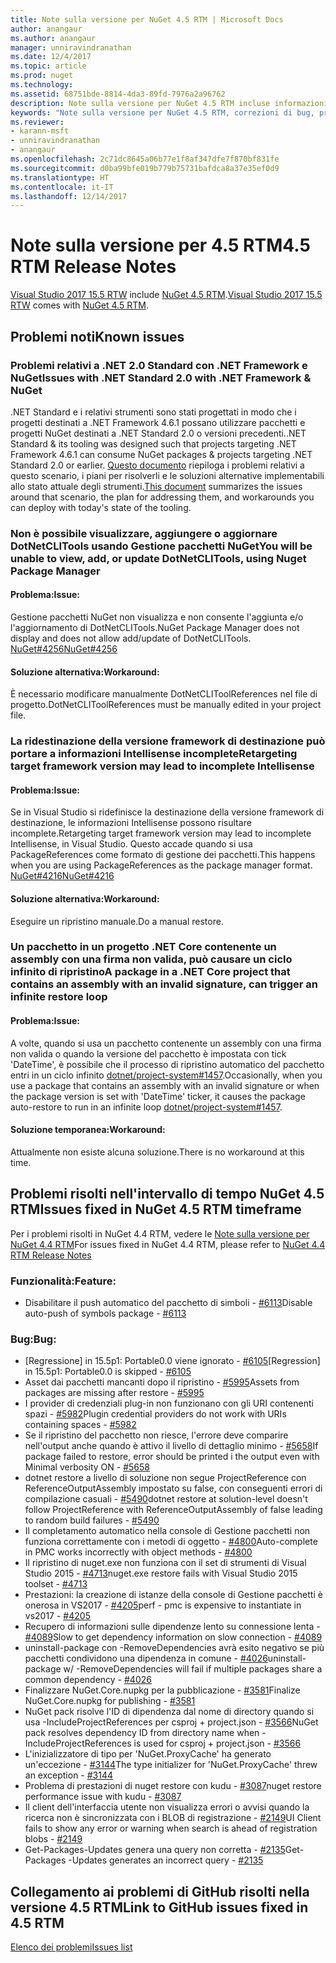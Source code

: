 ```yaml
---
title: Note sulla versione per NuGet 4.5 RTM | Microsoft Docs
author: anangaur
ms.author: anangaur
manager: unniravindranathan
ms.date: 12/4/2017
ms.topic: article
ms.prod: nuget
ms.technology: 
ms.assetid: 68751bde-8814-4da3-89fd-7976a2a96762
description: Note sulla versione per NuGet 4.5 RTM incluse informazioni su problemi noti, correzioni di bug e DCR.
keywords: "Note sulla versione per NuGet 4.5 RTM, correzioni di bug, problemi noti, funzionalità aggiunte, DCR"
ms.reviewer:
- karann-msft
- unniravindranathan
- anangaur
ms.openlocfilehash: 2c71dc8645a06b77e1f8af347dfe7f870bf831fe
ms.sourcegitcommit: d0ba99bfe019b779b75731bafdca8a37e35ef0d9
ms.translationtype: HT
ms.contentlocale: it-IT
ms.lasthandoff: 12/14/2017
---
```

# <a name="45-rtm-release-notes"></a><span data-ttu-id="973d1-104">Note sulla versione per 4.5 RTM</span><span class="sxs-lookup"><span data-stu-id="973d1-104">4.5 RTM Release Notes</span></span>

<span data-ttu-id="973d1-105">[Visual Studio 2017 15.5 RTW](https://www.visualstudio.com/news/releasenotes/vs2017-relnotes) include [NuGet 4.5 RTM](https://dist.nuget.org/win-x86-commandline/v4.5.0/nuget.exe).</span><span class="sxs-lookup"><span data-stu-id="973d1-105">[Visual Studio 2017 15.5 RTW](https://www.visualstudio.com/news/releasenotes/vs2017-relnotes) comes with [NuGet 4.5 RTM](https://dist.nuget.org/win-x86-commandline/v4.5.0/nuget.exe).</span></span>

## <a name="known-issues"></a><span data-ttu-id="973d1-106">Problemi noti</span><span class="sxs-lookup"><span data-stu-id="973d1-106">Known issues</span></span>

### <a name="issues-with-net-standard-20-with-net-framework--nuget"></a><span data-ttu-id="973d1-107">Problemi relativi a .NET 2.0 Standard con .NET Framework e NuGet</span><span class="sxs-lookup"><span data-stu-id="973d1-107">Issues with .NET Standard 2.0 with .NET Framework & NuGet</span></span> 
<span data-ttu-id="973d1-108">.NET Standard e i relativi strumenti sono stati progettati in modo che i progetti destinati a .NET Framework 4.6.1 possano utilizzare pacchetti e progetti NuGet destinati a .NET Standard 2.0 o versioni precedenti.</span><span class="sxs-lookup"><span data-stu-id="973d1-108">.NET Standard & its tooling was designed such that projects targeting .NET Framework 4.6.1 can consume NuGet packages & projects targeting .NET Standard 2.0 or earlier.</span></span> <span data-ttu-id="973d1-109">[Questo documento](https://github.com/dotnet/standard/issues/481) riepiloga i problemi relativi a questo scenario, i piani per risolverli e le soluzioni alternative implementabili allo stato attuale degli strumenti.</span><span class="sxs-lookup"><span data-stu-id="973d1-109">[This document](https://github.com/dotnet/standard/issues/481) summarizes the issues around that scenario, the plan for addressing them, and workarounds you can deploy with today's state of the tooling.</span></span>

### <a name="you-will-be-unable-to-view-add-or-update-dotnetclitools-using-nuget-package-manager"></a><span data-ttu-id="973d1-110">Non è possibile visualizzare, aggiungere o aggiornare DotNetCLITools usando Gestione pacchetti NuGet</span><span class="sxs-lookup"><span data-stu-id="973d1-110">You will be unable to view, add, or update DotNetCLITools, using Nuget Package Manager</span></span>
#### <a name="issue"></a><span data-ttu-id="973d1-111">Problema:</span><span class="sxs-lookup"><span data-stu-id="973d1-111">Issue:</span></span>
<span data-ttu-id="973d1-112">Gestione pacchetti NuGet non visualizza e non consente l'aggiunta e/o l'aggiornamento di DotNetCLITools.</span><span class="sxs-lookup"><span data-stu-id="973d1-112">NuGet Package Manager does not display and does not allow add/update of DotNetCLITools.</span></span> [<span data-ttu-id="973d1-113">NuGet#4256</span><span class="sxs-lookup"><span data-stu-id="973d1-113">NuGet#4256</span></span>](https://github.com/NuGet/Home/issues/4256)
#### <a name="workaround"></a><span data-ttu-id="973d1-114">Soluzione alternativa:</span><span class="sxs-lookup"><span data-stu-id="973d1-114">Workaround:</span></span>
<span data-ttu-id="973d1-115">È necessario modificare manualmente DotNetCLIToolReferences nel file di progetto.</span><span class="sxs-lookup"><span data-stu-id="973d1-115">DotNetCLIToolReferences must be manually edited in your project file.</span></span>

### <a name="retargeting-target-framework-version-may-lead-to-incomplete-intellisense"></a><span data-ttu-id="973d1-116">La ridestinazione della versione framework di destinazione può portare a informazioni Intellisense incomplete</span><span class="sxs-lookup"><span data-stu-id="973d1-116">Retargeting target framework version may lead to incomplete Intellisense</span></span>
#### <a name="issue"></a><span data-ttu-id="973d1-117">Problema:</span><span class="sxs-lookup"><span data-stu-id="973d1-117">Issue:</span></span>
<span data-ttu-id="973d1-118">Se in Visual Studio si ridefinisce la destinazione della versione framework di destinazione, le informazioni Intellisense possono risultare incomplete.</span><span class="sxs-lookup"><span data-stu-id="973d1-118">Retargeting target framework version may lead to incomplete Intellisense, in Visual Studio.</span></span> <span data-ttu-id="973d1-119">Questo accade quando si usa PackageReferences come formato di gestione dei pacchetti.</span><span class="sxs-lookup"><span data-stu-id="973d1-119">This happens when you are using PackageReferences as the package manager format.</span></span> [<span data-ttu-id="973d1-120">NuGet#4216</span><span class="sxs-lookup"><span data-stu-id="973d1-120">NuGet#4216</span></span>](https://github.com/NuGet/Home/issues/4216)
#### <a name="workaround"></a><span data-ttu-id="973d1-121">Soluzione alternativa:</span><span class="sxs-lookup"><span data-stu-id="973d1-121">Workaround:</span></span>
<span data-ttu-id="973d1-122">Eseguire un ripristino manuale.</span><span class="sxs-lookup"><span data-stu-id="973d1-122">Do a manual restore.</span></span>

### <a name="a-package-in-a-net-core-project-that-contains-an-assembly-with-an-invalid-signature-can-trigger-an-infinite-restore-loop"></a><span data-ttu-id="973d1-123">Un pacchetto in un progetto .NET Core contenente un assembly con una firma non valida, può causare un ciclo infinito di ripristino</span><span class="sxs-lookup"><span data-stu-id="973d1-123">A package in a .NET Core project that contains an assembly with an invalid signature, can trigger an infinite restore loop</span></span>
#### <a name="issue"></a><span data-ttu-id="973d1-124">Problema:</span><span class="sxs-lookup"><span data-stu-id="973d1-124">Issue:</span></span>
<span data-ttu-id="973d1-125">A volte, quando si usa un pacchetto contenente un assembly con una firma non valida o quando la versione del pacchetto è impostata con tick 'DateTime', è possibile che il processo di ripristino automatico del pacchetto entri in un ciclo infinito [dotnet/project-system#1457](https://github.com/dotnet/project-system/issues/1457).</span><span class="sxs-lookup"><span data-stu-id="973d1-125">Occasionally, when you use a package that contains an assembly with an invalid signature or when the package version is set with 'DateTime' ticker, it causes the package auto-restore to run in an infinite loop [dotnet/project-system#1457](https://github.com/dotnet/project-system/issues/1457).</span></span>
#### <a name="workaround"></a><span data-ttu-id="973d1-126">Soluzione temporanea:</span><span class="sxs-lookup"><span data-stu-id="973d1-126">Workaround:</span></span>
<span data-ttu-id="973d1-127">Attualmente non esiste alcuna soluzione.</span><span class="sxs-lookup"><span data-stu-id="973d1-127">There is no workaround at this time.</span></span>

## <a name="issues-fixed-in-nuget-45-rtm-timeframe"></a><span data-ttu-id="973d1-128">Problemi risolti nell'intervallo di tempo NuGet 4.5 RTM</span><span class="sxs-lookup"><span data-stu-id="973d1-128">Issues fixed in NuGet 4.5 RTM timeframe</span></span>
<span data-ttu-id="973d1-129">Per i problemi risolti in NuGet 4.4 RTM, vedere le [Note sulla versione per NuGet 4.4 RTM](../release-notes/nuget-4.4-RTM.md)</span><span class="sxs-lookup"><span data-stu-id="973d1-129">For issues fixed in NuGet 4.4 RTM, please refer to [NuGet 4.4 RTM Release Notes](../release-notes/nuget-4.4-RTM.md)</span></span> 

### <a name="feature"></a><span data-ttu-id="973d1-130">Funzionalità:</span><span class="sxs-lookup"><span data-stu-id="973d1-130">Feature:</span></span>
* <span data-ttu-id="973d1-131">Disabilitare il push automatico del pacchetto di simboli - [#6113](https://github.com/NuGet/Home/issues/6113)</span><span class="sxs-lookup"><span data-stu-id="973d1-131">Disable auto-push of symbols package - [#6113](https://github.com/NuGet/Home/issues/6113)</span></span>

### <a name="bug"></a><span data-ttu-id="973d1-132">Bug:</span><span class="sxs-lookup"><span data-stu-id="973d1-132">Bug:</span></span>
* <span data-ttu-id="973d1-133">[Regressione] in 15.5p1: Portable0.0 viene ignorato - [#6105](https://github.com/NuGet/Home/issues/6105)</span><span class="sxs-lookup"><span data-stu-id="973d1-133">[Regression] in 15.5p1: Portable0.0 is skipped - [#6105](https://github.com/NuGet/Home/issues/6105)</span></span>
* <span data-ttu-id="973d1-134">Asset dai pacchetti mancanti dopo il ripristino - [#5995](https://github.com/NuGet/Home/issues/5995)</span><span class="sxs-lookup"><span data-stu-id="973d1-134">Assets from packages are missing after restore - [#5995](https://github.com/NuGet/Home/issues/5995)</span></span>
* <span data-ttu-id="973d1-135">I provider di credenziali plug-in non funzionano con gli URI contenenti spazi - [#5982](https://github.com/NuGet/Home/issues/5982)</span><span class="sxs-lookup"><span data-stu-id="973d1-135">Plugin credential providers do not work with URIs containing spaces - [#5982](https://github.com/NuGet/Home/issues/5982)</span></span>
* <span data-ttu-id="973d1-136">Se il ripristino del pacchetto non riesce, l'errore deve comparire nell'output anche quando è attivo il livello di dettaglio minimo - [#5658](https://github.com/NuGet/Home/issues/5658)</span><span class="sxs-lookup"><span data-stu-id="973d1-136">If package failed to restore, error should be printed i the output even with Minimal verbosity ON - [#5658](https://github.com/NuGet/Home/issues/5658)</span></span>
* <span data-ttu-id="973d1-137">dotnet restore a livello di soluzione non segue ProjectReference con ReferenceOutputAssembly impostato su false, con conseguenti errori di compilazione casuali - [#5490](https://github.com/NuGet/Home/issues/5490)</span><span class="sxs-lookup"><span data-stu-id="973d1-137">dotnet restore at solution-level doesn't follow ProjectReference with ReferenceOutputAssembly of false leading to random build failures - [#5490](https://github.com/NuGet/Home/issues/5490)</span></span>
* <span data-ttu-id="973d1-138">Il completamento automatico nella console di Gestione pacchetti non funziona correttamente con i metodi di oggetto - [#4800](https://github.com/NuGet/Home/issues/4800)</span><span class="sxs-lookup"><span data-stu-id="973d1-138">Auto-complete in PMC works incorrectly with object methods - [#4800](https://github.com/NuGet/Home/issues/4800)</span></span>
* <span data-ttu-id="973d1-139">Il ripristino di nuget.exe non funziona con il set di strumenti di Visual Studio 2015 - [#4713](https://github.com/NuGet/Home/issues/4713)</span><span class="sxs-lookup"><span data-stu-id="973d1-139">nuget.exe restore fails with Visual Studio 2015 toolset - [#4713](https://github.com/NuGet/Home/issues/4713)</span></span>
* <span data-ttu-id="973d1-140">Prestazioni: la creazione di istanze della console di Gestione pacchetti è onerosa in VS2017 - [#4205](https://github.com/NuGet/Home/issues/4205)</span><span class="sxs-lookup"><span data-stu-id="973d1-140">perf - pmc is expensive to instantiate in vs2017 - [#4205](https://github.com/NuGet/Home/issues/4205)</span></span>
* <span data-ttu-id="973d1-141">Recupero di informazioni sulle dipendenze lento su connessione lenta - [#4089](https://github.com/NuGet/Home/issues/4089)</span><span class="sxs-lookup"><span data-stu-id="973d1-141">Slow to get dependency information on slow connection - [#4089](https://github.com/NuGet/Home/issues/4089)</span></span>
* <span data-ttu-id="973d1-142">uninstall-package con -RemoveDependencies avrà esito negativo se più pacchetti condividono una dipendenza in comune - [#4026](https://github.com/NuGet/Home/issues/4026)</span><span class="sxs-lookup"><span data-stu-id="973d1-142">uninstall-package w/ -RemoveDependencies will fail if multiple packages share a common dependency - [#4026](https://github.com/NuGet/Home/issues/4026)</span></span>
* <span data-ttu-id="973d1-143">Finalizzare NuGet.Core.nupkg per la pubblicazione - [#3581](https://github.com/NuGet/Home/issues/3581)</span><span class="sxs-lookup"><span data-stu-id="973d1-143">Finalize NuGet.Core.nupkg for publishing - [#3581](https://github.com/NuGet/Home/issues/3581)</span></span>
* <span data-ttu-id="973d1-144">NuGet pack risolve l'ID di dipendenza dal nome di directory quando si usa -IncludeProjectReferences per csproj + project.json - [#3566](https://github.com/NuGet/Home/issues/3566)</span><span class="sxs-lookup"><span data-stu-id="973d1-144">NuGet pack resolves dependency ID from directory name when -IncludeProjectReferences is used for csproj + project.json - [#3566](https://github.com/NuGet/Home/issues/3566)</span></span>
* <span data-ttu-id="973d1-145">L'inizializzatore di tipo per 'NuGet.ProxyCache' ha generato un'eccezione - [#3144](https://github.com/NuGet/Home/issues/3144)</span><span class="sxs-lookup"><span data-stu-id="973d1-145">The type initializer for 'NuGet.ProxyCache' threw an exception - [#3144](https://github.com/NuGet/Home/issues/3144)</span></span>
* <span data-ttu-id="973d1-146">Problema di prestazioni di nuget restore con kudu - [#3087](https://github.com/NuGet/Home/issues/3087)</span><span class="sxs-lookup"><span data-stu-id="973d1-146">nuget restore performance issue with kudu - [#3087](https://github.com/NuGet/Home/issues/3087)</span></span>
* <span data-ttu-id="973d1-147">Il client dell'interfaccia utente non visualizza errori o avvisi quando la ricerca non è sincronizzata con i BLOB di registrazione - [#2149](https://github.com/NuGet/Home/issues/2149)</span><span class="sxs-lookup"><span data-stu-id="973d1-147">UI Client fails to show any error or warning when search is ahead of registration blobs - [#2149](https://github.com/NuGet/Home/issues/2149)</span></span>
* <span data-ttu-id="973d1-148">Get-Packages-Updates genera una query non corretta - [#2135](https://github.com/NuGet/Home/issues/2135)</span><span class="sxs-lookup"><span data-stu-id="973d1-148">Get-Packages -Updates generates an incorrect query - [#2135](https://github.com/NuGet/Home/issues/2135)</span></span>


## <a name="link-to-github-issues-fixed-in-45-rtm"></a><span data-ttu-id="973d1-149">Collegamento ai problemi di GitHub risolti nella versione 4.5 RTM</span><span class="sxs-lookup"><span data-stu-id="973d1-149">Link to GitHub issues fixed in 4.5 RTM</span></span>

[<span data-ttu-id="973d1-150">Elenco dei problemi</span><span class="sxs-lookup"><span data-stu-id="973d1-150">Issues list</span></span>](https://github.com/NuGet/Home/issues?q=is%3Aissue+milestone%3A4.5+is%3Aclosed)
